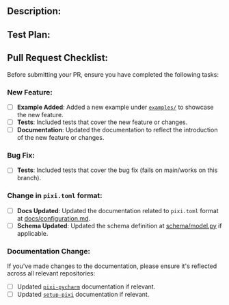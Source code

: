 ## Description:
<!-- Please include a summary of the change and which issue is fixed. Please also include relevant motivation and context.-->

## Test Plan:
<!-- Please describe what tests you have performed to verify your changes. This can help the reviewer understand how they can verify the changes. -->

## Pull Request Checklist:

Before submitting your PR, ensure you have completed the following tasks:

### New Feature:
- [ ] **Example Added**: Added a new example under [`examples/`](https://github.com/prefix-dev/pixi/tree/main/examples) to showcase the new feature.
- [ ] **Tests**: Included tests that cover the new feature or changes.
- [ ] **Documentation**: Updated the documentation to reflect the introduction of the new feature or changes.

### Bug Fix:
- [ ] **Tests**: Included tests that cover the bug fix (fails on main/works on this branch).

### Change in `pixi.toml` format:
- [ ] **Docs Updated**: Updated the documentation related to `pixi.toml` format at [docs/configuration.md](https://github.com/prefix-dev/pixi/blob/main/docs/configuration.md).
- [ ] **Schema Updated**: Updated the schema definition at [schema/model.py](https://github.com/prefix-dev/pixi/blob/main/schema/model.py) if applicable.

### Documentation Change:
If you've made changes to the documentation, please ensure it's reflected across all relevant repositories:
- [ ] Updated [`pixi-pycharm`](https://github.com/pavelzw/pixi-pycharm) documentation if relevant.
- [ ] Updated [`setup-pixi`](https://github.com/prefix-dev/setup-pixi) documentation if relevant.
